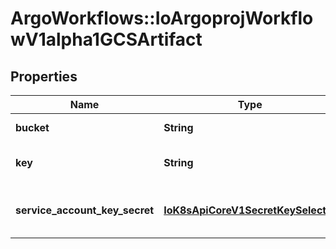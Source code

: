 # ArgoWorkflows::IoArgoprojWorkflowV1alpha1GCSArtifact

## Properties
Name | Type | Description | Notes
------------ | ------------- | ------------- | -------------
**bucket** | **String** | Bucket is the name of the bucket | [optional] 
**key** | **String** | Key is the path in the bucket where the artifact resides | 
**service_account_key_secret** | [**IoK8sApiCoreV1SecretKeySelector**](IoK8sApiCoreV1SecretKeySelector.md) | ServiceAccountKeySecret is the secret selector to the bucket&#39;s service account key | [optional] 


